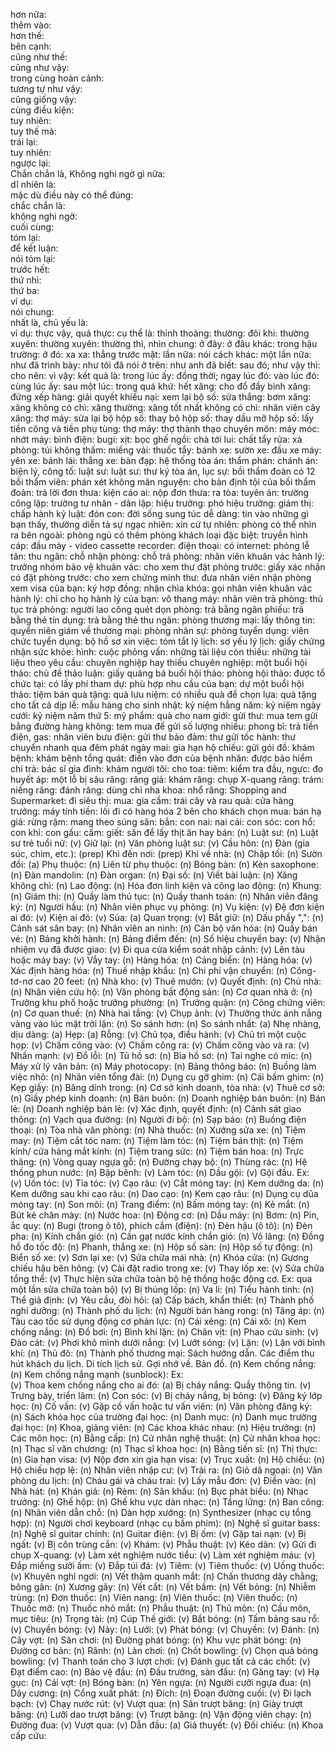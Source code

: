 hơn nữa:  
thêm vào:  
hơn thế:  
bên cạnh:  
cũng như thế:  
cũng như vậy:  
trong cùng hoàn cảnh:  
tương tự như vậy:  
cũng giống vậy:  
cùng điều kiện:  
tuy nhiên:  
tuy thế mà:  
trái lại:  
tuy nhiên:  
ngược lại:  
Chắn chắn là, Không nghi ngờ gì nữa:  
dĩ nhiên là:  
mặc dù điều này có thể đúng:  
chắc chắn là:  
không nghi ngờ:  
cuối cùng:  
tóm lại:  
để kết luận:  
nói tóm lại:  
trước hết:  
thứ nhì:  
thứ ba:  
ví dụ:  
nói chung:  
nhất là, chủ yếu là:  
ví dụ: 
thực vậy, quả thực: 
cụ thể là: 
thỉnh thoảng: 
thường: 
đôi khi: 
thường xuyên: 
thường xuyên: 
thường thì, nhìn chung: 
ở đây: 
ở đâu khác: 
trong hậu trường: 
ở đó: 
xa xa: 
thẳng trước mặt: 
lần nữa: 
nói cách khác: 
một lần nữa: 
như đã trình bày: 
như tôi đã nói ở trên: 
như anh đã biết: 
sau đó; như vậy thì: 
cho nên: 
vì vậy: 
kết quả là: 
trong lúc ấy: 
đồng thời; ngay lúc đó: 
vào lúc đó: 
cùng lúc ấy: 
sau một lúc: 
trong quá khứ: 
hết xăng: 
cho đổ đầy bình xăng: 
đứng xếp hàng: 
giải quyết khiếu nại: 
xem lại bộ số: 
sửa thắng: 
bơm xăng: 
xăng không có chì: 
xăng thường: 
xăng tốt nhất không có chì: 
nhân viên cây xăng: 
thợ máy: 
sửa lại bộ hộp số: 
thay bộ hộp số: 
thay dầu mỡ hộp số: 
lấy tiền công và tiền phụ tùng: 
thợ máy: 
thợ thành thạo chuyên môn: 
máy móc: 
nhớt máy: 
bình điện: 
bugi: 
xịt: 
bọc ghế ngồi: 
chà tới lui: 
chất tẩy rửa: 
xà phòng: 
túi không thấm: 
miếng vải: 
thuốc tẩy: 
bánh xe: 
sườn xe: 
đầu xe máy: 
yên xe: 
bánh lái: 
thắng xe: 
bàn đạp: 
hệ thống tòa án: 
thẩm phán: 
chánh án: 
biện lý, công tố: 
luật sư: 
luật sư: 
thư ký tòa án, lục sự: 
bồi thẩm đoàn có 12 bồi thẩm viên: 
phán xét không mãn nguyện: 
cho bản định tội của bồi thẩm đoàn: 
trả lời đơn thưa: 
kiện cáo ai: 
nộp đơn thưa: 
ra tòa: 
tuyên án: 
trường công lập: 
trường tư nhân - dân lập: 
hiệu trưởng: 
phó hiệu trưởng: 
giám thị: 
chấp hành kỷ luật: 
đón con: 
đời sống sung túc dễ dàng: 
tin vào những gì bạn thấy, thường diễn tả sự ngạc nhiên: 
xin cứ tự nhiên: 
phòng có thể nhìn ra bên ngoài: 
phòng ngủ có thêm phòng khách loại đặc biệt: 
truyền hình cáp: 
đầu máy - video cassette recorder: 
điện thoại: 
có internet: 
phòng lễ tân: 
thu ngân: 
chỗ nhận phòng: 
chỗ trả phòng: 
nhân viên khuân vác hành lý: 
trưởng nhóm bảo vệ khuân vác: 
cho xem thư đặt phòng trước: 
giấy xác nhận có đặt phòng trước: 
cho xem chứng minh thư: 
đưa nhân viên nhận phòng xem visa của bạn: 
ký hợp đồng: 
nhận chìa khóa: 
gọi nhân viên khuân vác hành lý: 
chỉ cho họ hành lý của bạn: 
vô thang máy: 
nhân viên trả phòng: 
thủ tục trả phòng: 
người lao công quét dọn phòng: 
trả bằng ngân phiếu: 
trả bằng thẻ tín dụng: 
trả bằng thẻ thu ngân: 
phòng thương mại: 
lấy thông tin: 
quyển niên giám về thương mại: 
phòng nhân sự: 
phòng tuyển dụng: 
viên chức tuyển dụng: 
bộ hồ sơ xin việc: 
tóm tắt lý lịch: 
sơ yếu lý lịch: 
giấy chứng nhận sức khỏe: 
hình: 
cuộc phỏng vấn: 
những tài liệu còn thiếu: 
những tài liệu theo yêu cầu: 
chuyên nghiệp hay thiếu chuyên nghiệp: 
một buổi hội thảo: 
chủ đề thảo luận: 
giấy quảng bá buổi hội thảo: 
phòng hội thảo: 
được tổ chức tại: 
có lấy phí tham dự: 
phù hợp nhu cầu của bạn: 
dự một buổi hội thảo: 
tiệm bán quà tặng: 
quà lưu niệm: 
có nhiều quà để chọn lựa: 
quà tặng cho tất cả dịp lễ: 
mẫu hàng cho sinh nhật: 
kỷ niệm hằng năm: 
kỷ niệm ngày cưới: 
kỷ niệm năm thứ 5: 
mỹ phẩm: 
quà cho nam giới: 
gửi thư: 
mua tem gửi bằng đường hàng không: 
tem mua để gửi số lượng nhiều: 
phong bì: 
trả tiền điện, gas: 
nhân viên bưu điện: 
gửi thư bảo đảm: 
thư gửi tốc hành: 
thư chuyển nhanh qua đêm phát ngày mai: 
gia hạn hộ chiếu: 
gửi gói đồ: 
khám bệnh: 
khám bệnh tổng quát: 
điền vào đơn của bệnh nhân: 
được bảo hiểm chi trả: 
bác sĩ gia đình: 
khám người tôi: 
cho toa: 
tiêm: 
kiểm tra đầu, ngực: 
đo huyết áp: 
một lỗ bị sâu răng: 
răng giả: 
khám răng: 
chụp X-quang răng: 
trám: 
niềng răng: 
đánh răng: 
dùng chỉ nha khoa: 
nhổ răng: 
Shopping and Supermarket: 
đi siêu thị: 
mua: 
gia cầm: 
trái cây và rau quả: 
cửa hàng trưởng: 
máy tính tiền: 
lối đi có hàng hóa 2 bên cho khách chọn mua: 
bán hạ giá: 
rừng rậm: 
mang theo súng săn: 
bắn: 
con nai: 
nai cái: 
con sóc: 
con hổ: 
con khỉ: 
con gấu: 
cấm: 
giết: 
săn để lấy thịt ăn hay bán: 
(n) Luật sư: 
(n) Luật sư trẻ tuổi nữ: 
(v) Giữ lại: 
(n) Văn phòng luật sư: 
(v) Cầu hôn: 
(n) Đàn (gia súc, chim, etc.): 
(prep) Khi đến nơi: 
(prep) Khi về nhà: 
(n) Chập tối: 
(n) Sườn đồi: 
(a) Phụ thuộc: 
(n) Liên từ phụ thuộc: 
(n) Bóng bàn: 
(n) Kèn saxophone: 
(n) Đàn mandolin: 
(n) Đàn organ: 
(n) Đại số: 
(n) Viết bài luận: 
(n) Xăng không chì: 
(n) Lao động: 
(n) Hóa đơn linh kiện và công lao động: 
(n) Khung: 
(n) Giám thị: 
(n) Quầy làm thủ tục: 
(n) Quầy thanh toán: 
(n) Nhân viên đăng ký: 
(n) Người hầu: 
(n) Nhân viên phục vụ phòng: 
(n) Vụ kiện: 
(v) Đệ đơn kiện ai đó: 
(v) Kiện ai đó: 
(v) Sủa: 
(a) Quan trọng: 
(v) Bắt giữ: 
(n) Dấu phẩy ",": 
(n) Cảnh sát sân bay: 
(n) Nhân viên an ninh: 
(n) Cán bộ văn hóa: 
(n) Quầy bán vé: 
(n) Bảng khởi hành: 
(n) Bảng điểm đến: 
(n) Số hiệu chuyến bay: 
(v) Nhận nhiệm vụ đã được giao: 
(v) Đi qua cửa kiểm soát nhập cảnh: 
(v) Lên tàu hoặc máy bay: 
(v) Vẫy tay: 
(n) Hàng hóa: 
(n) Cảng biển: 
(n) Hàng hóa: 
(v) Xác định hàng hóa: 
(n) Thuế nhập khẩu: 
(n) Chi phí vận chuyển: 
(n) Công-tơ-nơ cao 20 feet: 
(n) Nhà kho: 
(v) Thuê mướn: 
(v) Quyết định: 
(n) Chủ nhà: 
(n) Nhân viên cứu hộ: 
(n) Văn phòng bất động sản: 
(n) Cơ quan nhà ở: 
(n) Trưởng khu phố hoặc trưởng phường: 
(n) Trưởng quận: 
(n) Công chứng viên: 
(n) Cơ quan thuế: 
(n) Nhà hai tầng: 
(v) Chụp ảnh: 
(v) Thưởng thức ánh nắng vàng vào lúc mặt trời lặn: 
(n) So sánh hơn: 
(n) So sánh nhất: 
(a) Nhẹ nhàng, dịu dàng: 
(a) Hẹp: 
(a) Rỗng: 
(v) Chủ tọa, điều hành: 
(v) Chủ trì một cuộc họp: 
(v) Chấm công vào: 
(v) Chấm công ra: 
(v) Chấm công vào và ra: 
(v) Nhấn mạnh: 
(v) Đổ lỗi: 
(n) Tủ hồ sơ: 
(n) Bìa hồ sơ: 
(n) Tai nghe có mic: 
(n) Máy xử lý văn bản: 
(n) Máy photocopy: 
(n) Bảng thông báo: 
(n) Buồng làm việc nhỏ: 
(n) Nhân viên tổng đài: 
(n) Dụng cụ gỡ ghim: 
(n) Cái bấm ghim: 
(n) Kẹp giấy: 
(n) Băng dính trong: 
(n) Cơ sở kinh doanh, tòa nhà: 
(v) Thuê cơ sở: 
(n) Giấy phép kinh doanh: 
(n) Bán buôn: 
(n) Doanh nghiệp bán buôn: 
(n) Bán lẻ: 
(n) Doanh nghiệp bán lẻ: 
(v) Xác định, quyết định: 
(n) Cảnh sát giao thông: 
(n) Vạch qua đường: 
(n) Người đi bộ: 
(n) Sạp báo: 
(n) Buồng điện thoại: 
(n) Tòa nhà văn phòng: 
(n) Nhà thuốc: 
(n) Xưởng sửa xe: 
(n) Tiệm may: 
(n) Tiệm cắt tóc nam: 
(n) Tiệm làm tóc: 
(n) Tiệm bán thịt: 
(n) Tiệm kính/ cửa hàng mắt kính: 
(n) Tiệm trang sức: 
(n) Tiệm bán hoa: 
(n) Trực thăng: 
(n) Vòng quay ngựa gỗ: 
(n) Đường chạy bộ: 
(n) Thùng rác: 
(n) Hệ thống phun nước: 
(n) Bập bênh: 
(v) Làm tóc: 
(n) Dầu gội: 
                   (v) Gội đầu. Ex:  
(v) Uốn tóc: 
(v) Tỉa tóc: 
(v) Cạo râu: 
(v) Cắt móng tay: 
(n) Kem dưỡng da: 
(n) Kem dưỡng sau khi cạo râu: 
(n) Dao cạo: 
(n) Kem cạo râu: 
(n) Dụng cụ dũa móng tay: 
(n) Son môi: 
(n) Trang điểm: 
(n) Bấm móng tay: 
(n) Kẻ mắt: 
(n) Bút kẻ chân mày: 
(n) Nước hoa: 
(n) Động cơ: 
(n) Dầu máy: 
(n) Bơm: 
(n) Pin, ắc quy: 
(n) Bugi (trong ô tô), phích cắm (điện): 
(n) Đèn hậu (ô tô): 
(n) Đèn pha: 
(n) Kính chắn gió: 
(n) Cần gạt nước kính chắn gió: 
(n) Vô lăng: 
(n) Đồng hồ đo tốc độ: 
(n) Phanh, thắng xe: 
(n) Hộp số sàn: 
(n) Hộp số tự động: 
(n) Biển số xe: 
(v) Sơn lại xe: 
(v) Sửa chữa mái nhà: 
(n) Khóa cửa: 
(n) Gương chiếu hậu bên hông: 
(v) Cài đặt radio trong xe: 
(v) Thay lốp xe: 
(v) Sửa chữa tổng thể: 
(v) Thực hiện sửa chữa toàn bộ hệ thống hoặc động cơ. Ex:  qua một lần sửa chữa toàn bộ)
(v) Bị thủng lốp: 
(n) Va li: 
(n) Tiểu hành tinh: 
(n) Thể giả định: 
(v) Yêu cầu, đòi hỏi: 
(a) Cấp bách, khẩn thiết: 
(n) Thành phố nghỉ dưỡng: 
(n) Thành phố du lịch: 
(n) Người bán hàng rong: 
(n) Tăng áp: 
(n) Tàu cao tốc sử dụng động cơ phản lực: 
(n) Cái xẻng: 
(n) Cái xô: 
(n) Kem chống nắng: 
(n) Đồ bơi: 
(n) Bình khí lặn: 
(n) Chân vịt: 
(n) Phao cứu sinh: 
(v) Đào cát: 
(v) Phơi khô mình dưới nắng: 
(v) Lướt sóng: 
(v) Lặn: 
(v) Lặn với bình khí: 
(n) Thủ đô: 
(n) Thành phố thương mại: 
Sách hướng dẫn.
Các điểm thu hút khách du lịch.
Di tích lịch sử.
Gợi nhớ về.
Bản đồ.
(n) Kem chống nắng: 
(n) Kem chống nắng mạnh (sunblock): 
Ex:  
(v) Thoa kem chống nắng cho ai đó: 
(a) Bị cháy nắng: 
Quầy thông tin.
(v) Trưng bày, triển lãm: 
(n) Con sóc: 
(v) Bị cháy nắng, bị bỏng: 
(v) Đăng ký lớp học: 
(n) Cố vấn: 
(v) Gặp cố vấn hoặc tư vấn viên: 
(n) Văn phòng đăng ký: 
(n) Sách khóa học của trường đại học: 
(n) Danh mục: 
(n) Danh mục trường đại học: 
(n) Khoa, giảng viên: 
(n) Các khoa khác nhau: 
(n) Hiệu trưởng: 
(n) Các môn học: 
(n) Bằng cấp: 
(n) Cử nhân nghệ thuật: 
(n) Cử nhân khoa học: 
(n) Thạc sĩ văn chương: 
(n) Thạc sĩ khoa học: 
(n) Bằng tiến sĩ: 
(n) Thị thực: 
(n) Gia hạn visa: 
(v) Nộp đơn xin gia hạn visa: 
(v) Trục xuất: 
(n) Hộ chiếu: 
(n) Hộ chiếu hợp lệ: 
(n) Nhân viên nhập cư: 
(v) Trải ra: 
(n) Giỏ dã ngoại: 
(n) Văn phòng du lịch: 
(n) Cháu gái và cháu trai: 
(v) Lấy mẫu đơn: 
(v) Điền vào: 
(n) Nhà hát: 
(n) Khán giả: 
(n) Rèm: 
(n) Sân khấu: 
(n) Bục phát biểu: 
(n) Nhạc trưởng: 
(n) Ghế hộp: 
(n) Ghế khu vực dàn nhạc: 
(n) Tầng lửng: 
(n) Ban công: 
(n) Nhân viên dẫn chỗ: 
(n) Dàn hợp xướng: 
(n) Synthesizer (nhạc cụ tổng hợp): 
(n) Người chơi keyboard (nhạc cụ bấm phím): 
(n) Nghệ sĩ guitar bass: 
(n) Nghệ sĩ guitar chính: 
(n) Guitar điện: 
(v) Bị ốm: 
(v) Gặp tai nạn: 
(v) Bị ngất: 
(v) Bị côn trùng cắn: 
(v) Khám: 
(v) Phẫu thuật: 
(v) Kéo dãn: 
(v) Gửi đi chụp X-quang: 
(v) Làm xét nghiệm nước tiểu: 
(v) Làm xét nghiệm máu: 
(v) Đắp miếng sưởi ấm: 
(v) Đắp túi đá: 
(v) Tiêm: 
(v) Tiêm thuốc: 
(v) Uống thuốc: 
(v) Khuyên nghỉ ngơi: 
(n) Vết thâm quanh mắt: 
(n) Chấn thương dây chằng; bông gân: 
(n) Xương gãy: 
(n) Vết cắt: 
(n) Vết bầm: 
(n) Vết bỏng: 
(n) Nhiễm trùng: 
(n) Đơn thuốc: 
(n) Viên nang: 
(n) Viên thuốc: 
(n) Viên thuốc: 
(n) Thuốc mỡ: 
(n) Thuốc nhỏ mắt: 
(n) Phẫu thuật: 
(n) Thủ môn: 
(n) Cầu môn, mục tiêu: 
(n) Trọng tài: 
(n) Cúp Thế giới: 
(v) Bắt bóng: 
(n) Tấm bảng sau rổ: 
(v) Chuyền bóng: 
(v) Nảy: 
(n) Lưới: 
(v) Phát bóng: 
(v) Chuyền: 
(v) Đánh: 
(n) Cây vợt: 
(n) Sân chơi: 
(n) Đường phát bóng: 
(n) Khu vực phát bóng: 
(n) Đường cơ bản: 
(n) Rãnh: 
(n) Làn chơi: 
(n) Chốt bowling: 
(v) Chọn quả bóng bowling: 
(v) Thanh toán cho 3 lượt chơi: 
(v) Đánh gục tất cả các chốt: 
(v) Đạt điểm cao: 
(n) Bảo vệ đầu: 
(n) Đấu trường, sàn đấu: 
(n) Găng tay: 
(v) Hạ gục: 
(n) Cái vợt: 
(n) Bóng bàn: 
(n) Yên ngựa: 
(n) Người cưỡi ngựa đua: 
(n) Dây cương: 
(n) Cổng xuất phát: 
(n) Đích: 
(n) Đoạn đường cuối: 
(v) Đi lạch bạch: 
(v) Chạy nước rút: 
(v) Vượt qua: 
(n) Sân trượt băng: 
(n) Giày trượt băng: 
(n) Lưỡi dao trượt băng: 
(v) Trượt băng: 
(n) Vận động viên chạy: 
(n) Đường đua: 
(v) Vượt qua: 
(v) Dẫn đầu: 
(a) Giả thuyết: 
(v) Đối chiếu: 
(n) Khoa cấp cứu: 
